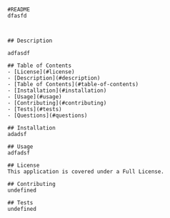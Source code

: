 
    #README
    dfasfd

    

    ## Description

    adfasdf

    ## Table of Contents
    - [License](#license)
    - [Description](#description)
    - [Table of Contents](#table-of-contents)
    - [Installation](#installation)
    - [Usage](#usage)
    - [Contributing](#contributing)
    - [Tests](#tests)
    - [Questions](#questions)

    ## Installation 
    adadsf

    ## Usage
    adfadsf

    ## License
    This application is covered under a Full License.

    ## Contributing
    undefined

    ## Tests
    undefined
     